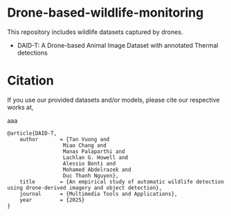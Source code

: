 # Drone-based-wildlife-monitoring
This repository includes wildlife datasets captured by drones.

- DAID-T: A Drone-based Animal Image Dataset with annotated Thermal detections

# Citation
If you use our provided datasets and/or models, please cite our respective works at,

aaa

    @article{DAID-T,
        author       = {Tan Vuong and 
                      Miao Chang and 
                      Manas Palaparthi and 
                      Lachlan G. Howell and 
                      Alessio Bonti and 
                      Mohamed Abdelrazek and 
                      Duc Thanh Nguyen},      
        title        = {An empirical study of automatic wildlife detection using drone-derived imagery and object detection}, 
        journal      = {Multimedia Tools and Applications},
        year         = {2025} 
    }
